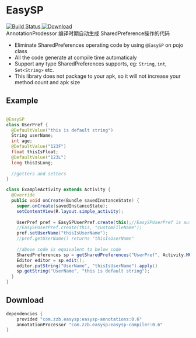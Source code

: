 # EasySP
[![Build Status](https://travis-ci.org/BaronZ/EasySP.png?branch=master)](https://travis-ci.org/BaronZ/EasySP)[ ![Download](https://api.bintray.com/packages/baronz/maven/easysp-compiler/images/download.svg) ](https://bintray.com/baronz/maven/easysp-compiler/_latestVersion)  
AnnotationProdessor 编译时期自动生成 SharedPreference操作的代码  

 * Eliminate SharedPreferences operating code by using `@EasySP` on pojo class
 * All the code generate at compile time automaticaly
 * Support any type SharedPreferences supports, eg: `String`, `int`, `Set<String>` etc.
 * This library does not package to your apk, so it will not increase your method count and apk size
 
 
Example
--------

```java

@EasySP
class UserPref {
  @DefaultValue("this is default string")
  String userName;
  int age;
  @DefaultValue("123F")
  float thisIsFloat;
  @DefaultValue("123L")
  long thisIsLong;
  
  //getters and setters
}  

class ExampleActivity extends Activity {
  @Override 
  public void onCreate(Bundle savedInstanceState) {
    super.onCreate(savedInstanceState);
    setContentView(R.layout.simple_activity);
    
    UserPref pref = EasySPUserPref.create(this);//EasySPUserPref is auto generate at compile time
    //EasySPUserPref.create(this, "customFileName");
    pref.setUserName("thisIsUserName");
    //pref.getUserName() returns "thisIsUserName"
    
    //above code is equivalent to below code
    SharedPreferences sp = getSharedPreferences("UserPref", Activity.MODE_PRIVATE);
    Editor editor = sp.edit();
    editor.putString("UserName", "thisIsUserName").apply()
    sp.getString("UserName", "this is default string");
  }
}
```
Download
--------

```groovy
dependencies {
    provided "com.zzb.easysp:easysp-annotations:0.6"
    annotationProcessor "com.zzb.easysp:easysp-compiler:0.6"
}
```
